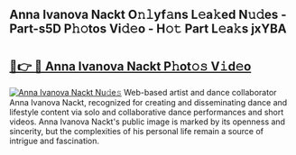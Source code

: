 ## Anna Ivanova Nackt O𝚗𝚕yf𝚊ns L𝚎a𝚔ed N𝚞𝚍es - Part-s5D P𝚑𝚘tos Vi𝚍𝚎o - H𝚘𝚝 Part L𝚎a𝚔s jxYBA

# <h2><a href="http://kf8z93z.oniu.top/?m=Anna+Ivanova+Nackt">🔗👉 🔴 Anna Ivanova Nackt P𝚑ot𝚘𝚜 V𝚒d𝚎o</a></h2>

[![Anna Ivanova Nackt Nu𝚍e𝚜](https://i.imgur.com/0qMVB7G.gif)](http://kf8z93z.oniu.top/?m=Anna+Ivanova+Nackt)
Web-based artist and dance collaborator Anna Ivanova Nackt, recognized for creating and disseminating dance and lifestyle content via solo and collaborative dance performances and short videos. Anna Ivanova Nackt's public image is marked by its openness and sincerity, but the complexities of his personal life remain a source of intrigue and fascination.  
